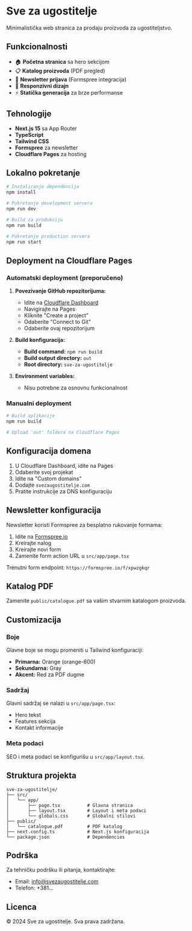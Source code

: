 # Sve za ugostitelje

Minimalistička web stranica za prodaju proizvoda za ugostiteljstvo.

## Funkcionalnosti

- 🏠 **Početna stranica** sa hero sekcijom
- 📋 **Katalog proizvoda** (PDF pregled)
- 📧 **Newsletter prijava** (Formspree integracija)
- 📱 **Responzivni dizajn**
- ⚡ **Statička generacija** za brze performanse

## Tehnologije

- **Next.js 15** sa App Router
- **TypeScript**
- **Tailwind CSS**
- **Formspree** za newsletter
- **Cloudflare Pages** za hosting

## Lokalno pokretanje

```bash
# Instaliranje dependencija
npm install

# Pokretanje development servera
npm run dev

# Build za produkciju
npm run build

# Pokretanje production servera
npm run start
```

## Deployment na Cloudflare Pages

### Automatski deployment (preporučeno)

1. **Povezivanje GitHub repozitorijuma:**
   - Idite na [Cloudflare Dashboard](https://dash.cloudflare.com)
   - Navigirajte na Pages
   - Kliknite "Create a project"
   - Odaberite "Connect to Git"
   - Odaberite ovaj repozitorijum

2. **Build konfiguracija:**
   - **Build command:** `npm run build`
   - **Build output directory:** `out`
   - **Root directory:** `sve-za-ugostitelje`

3. **Environment variables:**
   - Nisu potrebne za osnovnu funkcionalnost

### Manualni deployment

```bash
# Build aplikacije
npm run build

# Upload 'out' foldera na Cloudflare Pages
```

## Konfiguracija domena

1. U Cloudflare Dashboard, idite na Pages
2. Odaberite svoj projekat
3. Idite na "Custom domains"
4. Dodajte `svezaugostitelje.com`
5. Pratite instrukcije za DNS konfiguraciju

## Newsletter konfiguracija

Newsletter koristi Formspree za besplatno rukovanje formama:

1. Idite na [Formspree.io](https://formspree.io)
2. Kreirajte nalog
3. Kreirajte novi form
4. Zamenite form action URL u `src/app/page.tsx`

Trenutni form endpoint: `https://formspree.io/f/xpwzgkqr`

## Katalog PDF

Zamenite `public/catalogue.pdf` sa vašim stvarnim katalogom proizvoda.

## Customizacija

### Boje
Glavne boje se mogu promeniti u Tailwind konfiguraciji:
- **Primarna:** Orange (orange-600)
- **Sekundarna:** Gray
- **Akcent:** Red za PDF dugme

### Sadržaj
Glavni sadržaj se nalazi u `src/app/page.tsx`:
- Hero tekst
- Features sekcija
- Kontakt informacije

### Meta podaci
SEO i meta podaci se konfigurišu u `src/app/layout.tsx`.

## Struktura projekta

```
sve-za-ugostitelje/
├── src/
│   └── app/
│       ├── page.tsx          # Glavna stranica
│       ├── layout.tsx        # Layout i meta podaci
│       └── globals.css       # Globalni stilovi
├── public/
│   └── catalogue.pdf         # PDF katalog
├── next.config.ts            # Next.js konfiguracija
└── package.json              # Dependencies
```

## Podrška

Za tehničku podršku ili pitanja, kontaktirajte:
- Email: info@svezaugostitelje.com
- Telefon: +381...

## Licenca

© 2024 Sve za ugostitelje. Sva prava zadržana.
